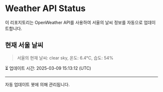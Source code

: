 
# Weather API Status

이 리포지토리는 OpenWeather API를 사용하여 서울의 날씨 정보를 자동으로 업데이트합니다.

## 현재 서울 날씨
> 서울의 현재 날씨: clear sky, 온도: 6.4°C, 습도: 54%

⏳ 업데이트 시간: 2025-03-09 15:13:12 (UTC)

---
자동 업데이트 봇에 의해 관리됩니다.
